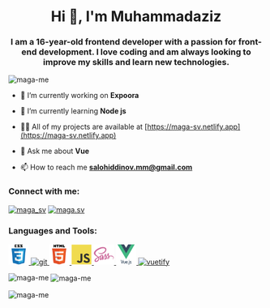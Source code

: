 <h1 align="center">Hi 👋, I'm Muhammadaziz</h1>
<h3 align="center">I am a 16-year-old frontend developer with a passion for front-end development. I love coding and am always looking to improve my skills and learn new technologies.</h3>

<p align="left"> <img src="https://komarev.com/ghpvc/?username=maga-me&label=Profile%20views&color=0e75b6&style=flat" alt="maga-me" /> </p>

- 🔭 I’m currently working on **Expoora**

- 🌱 I’m currently learning **Node js**

- 👨‍💻 All of my projects are available at [https://maga-sv.netlify.app](https://maga-sv.netlify.app)

- 💬 Ask me about **Vue**

- 📫 How to reach me **salohiddinov.mm@gmail.com**

<h3 align="left">Connect with me:</h3>
<p align="left">
<a href="https://dev.to/maga_sv" target="blank"><img align="center" src="https://raw.githubusercontent.com/rahuldkjain/github-profile-readme-generator/master/src/images/icons/Social/devto.svg" alt="maga_sv" height="30" width="40" /></a>
<a href="https://instagram.com/maga.sv" target="blank"><img align="center" src="https://raw.githubusercontent.com/rahuldkjain/github-profile-readme-generator/master/src/images/icons/Social/instagram.svg" alt="maga.sv" height="30" width="40" /></a>
</p>

<h3 align="left">Languages and Tools:</h3>
<p align="left"> <a href="https://www.w3schools.com/css/" target="_blank" rel="noreferrer"> <img src="https://raw.githubusercontent.com/devicons/devicon/master/icons/css3/css3-original-wordmark.svg" alt="css3" width="40" height="40"/> </a> <a href="https://git-scm.com/" target="_blank" rel="noreferrer"> <img src="https://www.vectorlogo.zone/logos/git-scm/git-scm-icon.svg" alt="git" width="40" height="40"/> </a> <a href="https://www.w3.org/html/" target="_blank" rel="noreferrer"> <img src="https://raw.githubusercontent.com/devicons/devicon/master/icons/html5/html5-original-wordmark.svg" alt="html5" width="40" height="40"/> </a> <a href="https://developer.mozilla.org/en-US/docs/Web/JavaScript" target="_blank" rel="noreferrer"> <img src="https://raw.githubusercontent.com/devicons/devicon/master/icons/javascript/javascript-original.svg" alt="javascript" width="40" height="40"/> </a> <a href="https://sass-lang.com" target="_blank" rel="noreferrer"> <img src="https://raw.githubusercontent.com/devicons/devicon/master/icons/sass/sass-original.svg" alt="sass" width="40" height="40"/> </a> <a href="https://vuejs.org/" target="_blank" rel="noreferrer"> <img src="https://raw.githubusercontent.com/devicons/devicon/master/icons/vuejs/vuejs-original-wordmark.svg" alt="vuejs" width="40" height="40"/> </a> <a href="https://vuetifyjs.com/en/" target="_blank" rel="noreferrer"> <img src="https://bestofjs.org/logos/vuetify.svg" alt="vuetify" width="40" height="40"/> </a> </p>

<p><img align="left" src="https://github-readme-stats.vercel.app/api/top-langs?username=maga-me&show_icons=true&locale=en&layout=compact" alt="maga-me" /></p>

<p>&nbsp;<img align="center" src="https://github-readme-stats.vercel.app/api?username=maga-me&show_icons=true&locale=en" alt="maga-me" /></p>

<p><img align="center" src="https://github-readme-streak-stats.herokuapp.com/?user=maga-me&" alt="maga-me" /></p>
